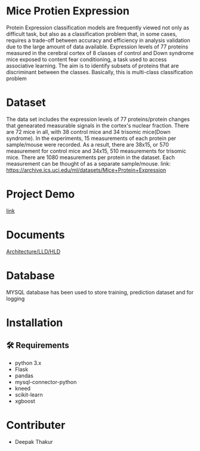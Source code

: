 # Mice Protien Expression

Protein Expression classification models are frequently viewed not only as difficult
task, but also as a classification problem that, in some cases, requires a trade-off
between accuracy and efficiency in analysis  validation due to the large amount of data
available.
Expression levels of 77 proteins measured in the cerebral cortex of 8 classes of control
and Down syndrome mice exposed to content fear conditioning, a task used to access
associative learning.
The aim is to identify subsets of proteins that are discriminant between the classes.
Basically, this is multi-class classification problem

# Dataset

The data set includes the expression levels of 77 proteins/protein changes that genearated 
measurable signals in the cortex's nuclear fraction. There are 72 mice in all, with 38 control
mice and 34 trisomic mice(Down syndrome). In the experiments, 15 measurements of each protein 
per sample/mouse were recorded. As a result, there are 38x15, or 570 measurement for control
mice and 34x15, 510 measurements for trisomic mice. There are 1080 measurements per protein 
in the dataset. Each measurement can be thought of as a separate sample/mouse.
link: https://archive.ics.uci.edu/ml/datasets/Mice+Protein+Expression

# Project Demo
[link](https://www.youtube.com/watch?v=BdcBIAsjWZs)


# Documents
[Architecture/LLD/HLD](https://drive.google.com/drive/folders/1bN_1kdMB6YZK-4jB6hRMQyoCZR3ufYpJ)

# Database
MYSQL database has been used to store training, prediction dataset and for logging

# Installation
## :hammer_and_wrench: Requirements
- python 3.x
- Flask
- pandas
- mysql-connector-python
- kneed
- scikit-learn
- xgboost

# Contributer
- Deepak Thakur

